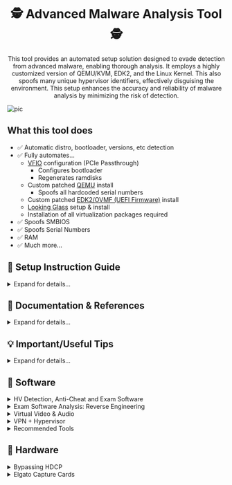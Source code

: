 <div align="center">

# 🕵️ Advanced Malware Analysis Tool 🕵️

This tool provides an automated setup solution designed to evade detection from advanced malware, enabling thorough analysis. It employs a highly customized version of QEMU/KVM, EDK2, and the Linux Kernel. This also spoofs many unique hypervisor identifiers, effectively disguising the environment. This setup enhances the accuracy and reliability of malware analysis by minimizing the risk of detection.

</div>

![pic](https://github.com/user-attachments/assets/1329110e-62f9-456b-9816-83975d52a9df)







## What this tool does
- ✅ Automatic distro, bootloader, versions, etc detection
- ✅ Fully automates...
  - [VFIO](https://www.kernel.org/doc/html/latest/driver-api/vfio.html) configuration (PCIe Passthrough)
    - Configures bootloader
    - Regenerates ramdisks
  - Custom patched [QEMU](https://gitlab.com/qemu-project/qemu) install
    - Spoofs all hardcoded serial numbers
  - Custom patched [EDK2/OVMF (UEFI Firmware)](https://github.com/tianocore/edk2) install
  - [Looking Glass](https://looking-glass.io/) setup & install
  - Installation of all virtualization packages required
- ✅ Spoofs SMBIOS
- ✅ Spoofs Serial Numbers
- ✅ RAM
- ✅ Much more...







## 📖 Setup Instruction Guide

<details>
<summary>Expand for details...</summary>

```
# 1. Clone into the repository
git clone --single-branch --depth=1 https://github.com/Scrut1ny/Hypervisor-Phantom

# 2. CD into the repository
cd Hypervisor-Phantom

# 3. Set executable permissions
sudo chmod +x *.sh
```

</details>








## 📝 Documentation & References

<details>
<summary>Expand for details...</summary>

- **Official**
  - [QEMU v9.1.0](https://qemu.readthedocs.io/en/v9.1.0/)
    - [Man Page (command args)](https://qemu.readthedocs.io/en/v9.1.0/system/qemu-manpage.html)
    - [Hyper-V Enlightenments](https://www.qemu.org/docs/master/system/i386/hyperv.html)
  - [KVM for x86 systems (Linux Kernel)](https://www.kernel.org/doc/html/next/virt/kvm/x86/index.html)
  - [Domain XML format](https://libvirt.org/formatdomain.html)
  - [ACPI System Management Bus Interface Specification](https://uefi.org/specs/ACPI/6.5/13_System_Mgmt_Bus_Interface_Specification.html)
  - [System Management BIOS (SMBIOS) Reference Specification](https://www.dmtf.org/sites/default/files/standards/documents/DSP0134_3.2.0.pdf)
- **General**
  - [https://evasions.checkpoint.com/](https://evasions.checkpoint.com/)
  - [https://r0ttenbeef.github.io/](https://r0ttenbeef.github.io/Deploy-Hidden-Virtual-Machine-For-VMProtections-Evasion-And-Dynamic-Analysis/)
  - [https://secret.club/](https://secret.club/)
    - [how-anti-cheats-detect-system-emulation.html](https://secret.club/2020/04/13/how-anti-cheats-detect-system-emulation.html)
    - [battleye-hypervisor-detection.html](https://secret.club/2020/01/12/battleye-hypervisor-detection.html)
- **Reddit Posts**
  - [spoof_and_make_your_vm_undetectable_no_more](https://www.reddit.com/r/VFIO/comments/i071qx/spoof_and_make_your_vm_undetectable_no_more/)
  - [be_is_banning_kvm_on_r6](https://www.reddit.com/r/VFIO/comments/hts1o1/be_is_banning_kvm_on_r6/)
- **Unknowncheats**
  - [418885-kvm-detection-fixes.html](https://www.unknowncheats.me/forum/escape-from-tarkov/418885-kvm-detection-fixes.html) 
- **Git Repos**
  - [pve-patch](https://github.com/Distance10086/pve-patch)
  - [kvm-hidden](https://gitlab.com/DonnerPartyOf1/kvm-hidden)
  - [KVM-Spoofing](https://github.com/A1exxander/KVM-Spoofing)
  - [linux-5.15-hardened-kvm-svm-qemu-win10](https://alt.deliktas.de/git/adeliktas/linux-5.15-hardened-kvm-svm-qemu-win10)
- **VirtualBox**
  - [VirtualBox RDTSC Fix](https://www.reddit.com/r/virtualbox/comments/g6ky8a/disabling_vm_exit_for_rdtsc_access/)
  - [https://forums.virtualbox.org/viewtopic.php?t=78859](https://forums.virtualbox.org/viewtopic.php?t=78859)
  - [https://forums.virtualbox.org/viewtopic.php?t=81600](https://forums.virtualbox.org/viewtopic.php?t=81600)
  - [https://superuser.com/questions/625648/virtualbox-how-to-force-a-specific-cpu-to-the-guest](https://superuser.com/questions/625648/virtualbox-how-to-force-a-specific-cpu-to-the-guest)
  - [https://berhanbingol.medium.com/virtualbox-detection-anti-detection-30614691f108](https://berhanbingol.medium.com/virtualbox-detection-anti-detection-30614691f108)
  - [https://github.com/d4rksystem/VBoxCloak](https://github.com/d4rksystem/VBoxCloak)
  - [https://github.com/nsmfoo/antivmdetection](https://github.com/nsmfoo/antivmdetection)
- **VMware**
  - [https://sanbarrow.com/vmx.html](https://sanbarrow.com/vmx.html)
  - [https://www.hexacorn.com/blog/2014/08/25/protecting-vmware-from-cpuid-hypervisor-detection/](https://www.hexacorn.com/blog/2014/08/25/protecting-vmware-from-cpuid-hypervisor-detection/)
  - [https://rayanfam.com/topics/defeating-malware-anti-vm-techniques-cpuid-based-instructions/](https://rayanfam.com/topics/defeating-malware-anti-vm-techniques-cpuid-based-instructions/)
  - [https://tulach.cc/bypassing-vmprotect-themida-vm-checks-in-vmware/](https://tulach.cc/bypassing-vmprotect-themida-vm-checks-in-vmware/)

</details>







## 💡 Important/Useful Tips

<details>
<summary>Expand for details...</summary>

- **Opt for a VPN**: Use a VPN to obscure all your internet traffic. However, be cautious with popular VPN services as their IP ranges may be blacklisted by certain exam proctoring or anti-cheat systems.
- **Allocate Sufficient HV Storage**: Equip your hypervisor with at least `128GB+` of storage. Hypervisors with lower/insufficient storage will/may be more easily identified or flagged by detection/monitoring systems.
- **System Up Time**: Leave the hypervisor running for at least `12+` minutes to bypass a `GetTickCount()` check in a hypervisor detection tool. (This check is honestly pointless, and isn't reliable to rely on.)

</details>








## 💾 Software
<details>
<summary>HV Detection, Anti-Cheat and Exam Software</summary>

## Hypervisor Detection Software

| Rating | Software | System Test | Bypassed |
| - | - | - | - |
| 🥇 | VMAware | [Repo Link](https://github.com/kernelwernel/VMAware) <> [Download - x64 - v2.0](https://github.com/kernelwernel/VMAware/releases/download/v2.0/vmaware64.exe) <> [Download - x32 - v2.0](https://github.com/kernelwernel/VMAware/releases/download/v2.0/vmaware32.exe) | ❔ |
| 🥈 | Al-Khaser | [Repo Link](https://github.com/LordNoteworthy/al-khaser) <> [Download - x64 - v1.0.0](https://github.com/ayoubfaouzi/al-khaser/releases/download/v1.0.0/al-khaser_x64.7z) <> [Download - x32 - v1.0.0](https://github.com/ayoubfaouzi/al-khaser/releases/download/v1.0.0/al-khaser_x86.7z) | ❔ |
| 🥉 | Pafish | [Repo Link](https://github.com/a0rtega/pafish) <> [Download - x64 - v0.6](https://github.com/a0rtega/pafish/releases/download/v0.6/pafish64.exe) <> [Download - x32 - v0.6](https://github.com/a0rtega/pafish/releases/download/v0.6/pafish.exe) | ❔ |

## Exam Software

| Software | Browser Extension | System Test | Bypassed |
|----------|-------------------|-------------|----------|
| ExamSoft: Examplify | ✅ | ??? | ✅ |
| Examity | ✅ | [New Platform System Check](https://on.v5.examity.com/systemcheck) or [Chrome Addon](https://chromewebstore.google.com/detail/geapelpefnpekodnnlkcaadniodlgebj) or [FF Addon](https://addons.mozilla.org/en-US/firefox/addon/examity/) | ✅ |
| Honorlock | ✅ | [Link](https://app.honorlock.com/install/extension) | ✅ |
| Inspera Exam Portal | | [Link](https://ltu.inspera.com/get-iep) - [Demo Exam Instructions](https://www.ltu.se/en/student-web/your-studies/examination/digital-exam-inspera/instructions-for-pc-and-mac-when-downloading-the-inspera-exam-portal) | ✅ |
| Kryterion | | [Link](https://www.kryterion.com/systemcheck/) | ✅ |
| Pearson VUE | | [Link](https://system-test.onvue.com/system_test?customer=pearson_vue) | ✅ |
| ProctorU | ✅ | [FF Addon](https://s3-us-west-2.amazonaws.com/proctoru-assets/extension/firefox-extension-latest.xpi) or [Chrome Addon](https://chrome.google.com/webstore/detail/proctoru/goobgennebinldhonaajgafidboenlkl) | ✅ |
| ProctorU: Guardian Browser | | [Link](https://guardian.meazurelearning.com/) | ✅ |
| Proctorio | ✅ | [Link](https://getproctorio.com/) | ✅ |
| Respondus (LockDown Browser) | ✅ | [Link](https://autolaunch.respondus2.com/MONServer/ldb/preview_launch.do) & [Download](https://download.respondus.com/lockdown/download.php) | ✅ |
| Safe Exam Browser | | [Link](https://github.com/SafeExamBrowser/seb-win-refactoring) | ✅ |

## Anti-Cheat Software

- [areweanticheatyet](https://areweanticheatyet.com/)

| Engine | Used By | Bypassed |
|--------|---------|----------|
| Anti-Cheat Expert (ACE) | Primarily Mobile Games | ✅ |
| BattlEye (BE) | Desktop Games | ✅ (w/Kernal Patch for `R6`) |
| Easy Anti-Cheat (EAC) | Desktop Games | ✅ |
| Gepard Shield | PUBG: Battlegrounds | ✅ |
| Hyperion | Roblox | ✅ |
| Mhyprot | Genshin Impact | ✅ |
| nProtect GameGuard (NP) | Desktop Games | ✅ |
| RICOCHET | CoD Games | ❔ |
| Vanguard | Valorant & LoL | ❌ |

</details>




<details>
<summary>Exam Software Analysis: Reverse Engineering</summary>

## Honorlock

| **Function** | **Description** |
|-|-|
| Record Webcam | Record student's testing enviroment using webcam |
| Record Screen | Record student's screen during exam |
| Record Web Traffic | Log student's internet activity |
| Room Scan | Record a 360 degree enviroment scan before the assessment begins |
| Disable Copy/Paste | Block clipboard actions |
| Disable Printing | Block printing exam content |
| Browser Guard | Limit browser activity to exam content and allowed site URLs only |
| Allowed Site URLs | Allow access to specific websites during an exam session |
| Student Photo | Capture student photo before the assessment begins |
| Student ID | Capture ID photo before the assessment begins |

## Pearson VUE

- System Requirements
[Link](https://home.pearsonvue.com/Standalone-pages/System-requirements-PVBL.aspx)

- Exam Content & Special Configurations (SDS)
```
https://securedelivery-hs-prd-1.pearsonvue.com/SecureDeliveryService
```

- Application location:
```batch
%APPDATA%\OnVUE\BrowserLock.exe
```

- Log file location:
```batch
%LOCALAPPDATA%\BrowserLock\log
```

- Commands it runs
```powershell
# Obtains NetConnectionID
wmic nic where "NetConnectionStatus = 2" get NetConnectionID /value

# Obtains USB FriendlyName
powershell.exe Get-PnpDevice -PresentOnly | Where-Object { $_.InstanceId -match '^USB' }

# Obtains Display/Monitor FriendlyName
powershell.exe -Command "Get-WmiObject -Namespace 'root\WMI' -Class 'WMIMonitorID' | ForEach-Object -Process { if($_.UserFriendlyName) { ([System.Text.Encoding]::ASCII.GetString($_.UserFriendlyName)).Replace('$([char]0x0000)','') } }"

# Obtains running processes
powershell.exe /c Get-CimInstance -className win32_process | select Name,ProcessId,ParentProcessId,CommandLine,ExecutablePath

# Obtains MachineGUID
powershell (Get-ItemProperty registry::HKEY_LOCAL_MACHINE\SOFTWARE\Microsoft\Cryptography\ -Name MachineGuid).MachineGUID

# Obtains system hostname
C:\Windows\system32\cmd.exe /c hostname
```

- Hypervisor System Checks (in log file):
```
# LOG:
XXXX-XX-XX XX:XX:XX.XXX-XXXX [BROWSER LOCK] [INFO] VM Allowed flag value from forensics is vmAllowedForensic=false
XXXX-XX-XX XX:XX:XX.XXX-XXXX [BROWSER LOCK] [INFO] Multiple Monitor Allowed flag value from forensics is multiMonitorAllowedForensic=false
XXXX-XX-XX XX:XX:XX.XXX-XXXX [BROWSER LOCK] [INFO] VPN Allowed flag value from forensics is vpnAllowedForensic=true
XXXX-XX-XX XX:XX:XX.XXX-XXXX [BROWSER LOCK] [INFO] Shutdown file monitor started
XXXX-XX-XX XX:XX:XX.XXX-XXXX [BROWSER LOCK] [INFO] VM configuration received from SDS will be applied for validation
XXXX-XX-XX XX:XX:XX.XXX-XXXX [BROWSER LOCK] [INFO] VM detection value is: vmDetectConfig=true
XXXX-XX-XX XX:XX:XX.XXX-XXXX [BROWSER LOCK] [INFO] Multiple monitor configuration received from SDS will be applied for validation
XXXX-XX-XX XX:XX:XX.XXX-XXXX [BROWSER LOCK] [INFO] Multiple monitor detection value is: multipleMonitorDetectConfig=true
XXXX-XX-XX XX:XX:XX.XXX-XXXX [BROWSER LOCK] [INFO] VPN configuration received from forensics will be applied for validation
XXXX-XX-XX XX:XX:XX.XXX-XXXX [BROWSER LOCK] [INFO] VPN detection value is: vpnDetectConfig=false
XXXX-XX-XX XX:XX:XX.XXX-XXXX [BROWSER LOCK] [INFO] USB mass storage detection value is: usbDetectConfig=false
XXXX-XX-XX XX:XX:XX.XXX-XXXX [BROWSER LOCK] [INFO] Minimum browserlock version required: 2304 
XXXX-XX-XX XX:XX:XX.XXX-XXXX [BROWSER LOCK] [INFO] Current browserlock version: 2402.1.1 
XXXX-XX-XX XX:XX:XX.XXX-XXXX [BROWSER LOCK] [INFO] Check if Browserlock running on VM: {DMI type 1 (System Information) - Product Name}, {DMI type 2 (Base Board Information) - Serial Number}, runningOnVM=false
XXXX-XX-XX XX:XX:XX.XXX-XXXX [BROWSER LOCK] [INFO] VM check: diskSize=499 GB
XXXX-XX-XX XX:XX:XX.XXX-XXXX [BROWSER LOCK] [INFO] Browserlock is not running on virtual machine
XXXX-XX-XX XX:XX:XX.XXX-XXXX [BROWSER LOCK] [INFO] Display HDCP supported check: hdcpSupported=true
XXXX-XX-XX XX:XX:XX.XXX-XXXX [BROWSER LOCK] [INFO] Number of display devices connected: AWT=1, Physical=1, Physical/Virtual=1, Duplicate=1

# BrowserLock Booleon Variables
- hdcpSupported
- multiMonitorAllowedForensic
- multipleMonitorDetectConfig
- runningOnVM
- usbDetectConfig
- vmAllowedForensic
- vmDetectConfig
- vpnAllowedForensic
- vpnDetectConfig
```

![image](https://github.com/Scrut1ny/Hypervisor-Phantom/assets/53458032/af144f9c-e69b-4998-8b44-16c876612c25)

## Proctorio

| **Recording Settings** | **Verification Settings** | **Lock Down Settings** |
|-|-|-|
| Record Video | Verify Video | Force Full Screen |
| Record Audio | Verify Audio | Only One Screen |
| Record Screen | Verify Identity | Disable New Tabs |
| Record Web Traffic | Verify Desktop | Close Open Tabs |
| Record Desk | Verify Signature | Disable Printing |
|  |  | Disable Clipboard |
|  |  | Clear Cache |
|  |  | Disable Right Click |
|  |  | Prevent Re-Entry |

</details>






<details>
<summary>Virtual Video & Audio</summary>

## Bring live video from your smartphone, remote computer, or friends directly into OBS or other studio software.
- [VDO.Ninja](https://vdo.ninja/)

## VB-CABLE Virtual Audio Device
- [VB-AUDIO Software](https://vb-audio.com/Cable/index.htm)
    - [Windows Download](https://download.vb-audio.com/Download_CABLE/VBCABLE_Driver_Pack43.zip)
    - [macOS Download](https://download.vb-audio.com/Download_MAC/VBCable_MACDriver_Pack108.zip)

## Virtual Display Driver
- [Virtual-Display-Driver](https://github.com/itsmikethetech/Virtual-Display-Driver)

</details>








<details>
<summary>VPN + Hypervisor</summary>

- ***IMPORTANT***: Ensure not to add a custom DNS configuration to the guest system on the hypervisor if your host system's VPN uses custom DNS block lists. Doing so may result in your guest hypervisor system losing its internet connection!

## Mullvad VPN + QEMU
- For the VPN connection to get properly natted/bridged you must enable the setting `Local network sharing` option!
    - How to: `⚙️` > `VPN settings` > `Local network sharing` ✅

![image](https://github.com/user-attachments/assets/18ba68b4-31ea-4c5e-9ad1-66417001820f)
![image](https://github.com/user-attachments/assets/36465501-13fa-469b-bb66-f3db6003a64e)
![image](https://github.com/user-attachments/assets/77890671-d024-491a-8d33-cb38e3503ef4)
![image](https://github.com/user-attachments/assets/126e06bd-23c0-4cb9-9bfe-5a55fe6689ab)

</details>







<details>
<summary>Recommended Tools</summary>

- OCR (Optical Character Recognition)
    - Linux:
        - [NormCap](https://github.com/dynobo/normcap)
    - Windows:
        - [ShareX](https://github.com/ShareX/ShareX)
- RAT (Remote Access/Administration Trojan)
    - [Quasar](https://github.com/quasar/Quasar)
- RDP (Remote Desktop Protocal)
    - [Ammyy Admin](https://www.ammyy.com/)
    - [MeshCentral](https://github.com/Ylianst/MeshCentral)

</details>







## 🔩 Hardware

<details>
<summary>Bypassing HDCP</summary>

#### HDCP (High-bandwidth Digital Content Protection)
- [HDCP](https://en.wikipedia.org/wiki/High-bandwidth_Digital_Content_Protection)
- [HDCP: Versions](https://en.wikipedia.org/wiki/High-bandwidth_Digital_Content_Protection#Versions)

## Bypassing HDCP Hardware/Software Diagram:
![bypass](https://github.com/Scrut1ny/Hypervisor-Phantom/assets/53458032/589b0f88-f14b-44d8-bf1c-225df4d01e54)

## Bypass Kits

#### Expensive Bypass Kit (Recommended):
- 1x2 HDMI Splitter <> [ViewHD](https://www.amazon.com/dp/B004F9LVXC) - `~$21.95`
- EDID Emulator <> [4K-EWB - HDMI 2.1 4K EDID Emulator](https://www.amazon.com/dp/B0DB7YDFD6) - `~$25.00`
- USB HDMI Capture Card <> [Elgato HD60 X](https://www.amazon.com/dp/B09V1KJ3J4) - `~$159.99`

#### Cheap Bypass Kit (Not recommended):
- 1x2 HDMI Splitter <> [OREI](https://www.amazon.com/dp/B005HXFARS) - `~$13`
- EDID Emulator <> [EVanlak](https://www.amazon.com/dp/B07YMTKJCR) - `~$7`
- USB HDMI Capture Card <> [AXHDCAP](https://www.amazon.com/dp/B0C2MDTY8P) - `~$9`

## Equipment List
- Capture Card(s)
    - [Elgato HD60 X](https://www.amazon.com/dp/B09V1KJ3J4) - `~$159.99`
    - [Elgato Cam Link](https://www.amazon.com/dp/B07K3FN5MR) - `~$97.99`
    - [AXHDCAP 4K HDMI Video Capture Card](https://www.amazon.com/dp/B0C2MDTY8P) - `~$9.98`
- 1x2 HDMI Splitter(s)
    - [HBAVLINK](https://www.amazon.com/dp/B08T62MKH1)
    - [CORSAHD](https://www.amazon.com/dp/B0CLL5GQXT)
    - [ViewHD](https://www.amazon.com/dp/B004F9LVXC)
    - [OREI](https://www.amazon.com/dp/B005HXFARS)
    - [EZCOO](https://www.amazon.com/dp/B07VP37KMB)
    - [EZCOO](https://www.amazon.com/dp/B07TZRXKYG)
- EDID Emulator(s)
    - HDMI
        - Brand: THWT
            - [4K-EW2 - HDMI 2.1 4K EDID Emulator PRO](https://www.amazon.com/dp/B0DB65Y6VL) - `~$90.00`
            - [4K-EWB - HDMI 2.1 4K EDID Emulator](https://www.amazon.com/dp/B0DB7YDFD6) - `~$25.00`
            - [HD-EW2 - HDMI 2.0 EDID Emulator 4K PRO](https://www.amazon.com/dp/B0C32ZWBR6) - `~$90.00`
            - [HD-EWB - HDMI 2.0 4K EDID Emulator](https://www.amazon.com/dp/B0CRRWQ7XS) - `~$20.00`
    - DP
        - Brand: THWT
            - [DPH-EW2 - Displayport 1.2 EDID Emulator 4K PRO](https://www.amazon.com/dp/B0C32NJ2NF) - `~$90.00`
    - DP to HDMI
        - Brand: THWT
            - [DPH-EWB - Displayport 1.2 to HDMI 2.0 EDID Emulator](https://www.amazon.com/dp/B0C3H763FG) - `~$20.00`

</details>







<details>
<summary>Elgato Capture Cards</summary>

- Some of Elgato's capture cards, leveraging UVC (USB Video Class) technology, operate seamlessly without requiring additional drivers. As UVC devices, they adhere to a standard protocol for transmitting video and audio data over USB connections. This plug-and-play functionality ensures compatibility with various operating systems, enabling effortless setup and use for capturing high-quality video content.

## UVC Elgato Capture Cards

- [Article](https://help.elgato.com/hc/en-us/articles/360027961152-Elgato-Gaming-Hardware-Drivers)

| Device                      | Driver Status                     |
|-----------------------------|-----------------------------------|
| Elgato Cam Link             | No driver since it's a UVC device |
| Elgato Cam Link 4K          | No driver since it's a UVC device |
| Elgato Game Capture HD60 S+ | No driver since it's a UVC device |
| Elgato Game Capture HD60 X  | No driver since it's a UVC device |

## Linux - OBS Black Screen Issue Solution

##### Step 1:
Download and Install the latest `4K CAPTURE UTILITY` software from [Elgato downloads page](https://www.elgato.com/us/en/s/downloads) on a `WINDOWS OS`.

#### Step 2:
Open `Elgato 4K Capture Utility` and let the software initialize the UVC capture card.

#### Step 3:
Select the settings icon on the top right corner of the software utility, and select `Check for Updates...`. (It should update automatically already, but just make sure the firmware is on the latest version available.)

#### Step 4:
Now, connect the capture card device back to your Linux host system now and open OBS, you should now see an output from your GPU instead of a black screen.
